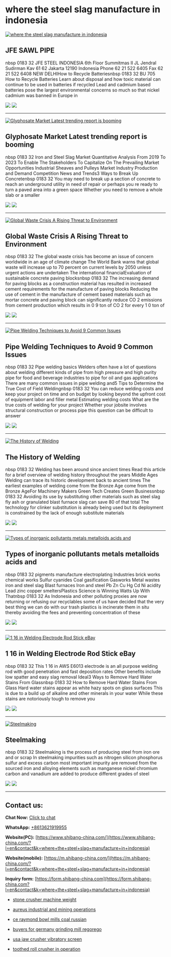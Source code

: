 # where the steel slag manufacture in indonesia

<a href="https://swt.shibang-china.com/?l=en&img&k=where+the+steel+slag+manufacture+in+indonesia" target="_blank">![where the steel slag manufacture in indonesia](http://static.shibang-china.com/all-800x300/425.jpg)</a>

## JFE SAWL PIPE
nbsp 0183 32 JFE STEEL INDONESIA 6th Floor Summitmas II JL Jendral Sudirman Kav 61 62 Jakarta 12190 Indonesia Phone 62 21 522 6405 Fax 62 21 522 6408 NEW DELHIHow to Recycle Batteriesnbsp 0183 32 BU 705 How to Recycle Batteries Learn about disposal and how toxic material can continue to be used in batteries if recycled Lead and cadmium based batteries pose the largest environmental concerns so much so that nickel cadmium was banned in Europe in


<a href="https://whatsapp.shibangsoft.com/WhatsApp.php" target="_blank" title="WhatsApp">![](http://static.shibang-china.com/icon/whatsapp.png)</a> <a href="https://swt.shibang-china.com/?l=en&icon&k=where+the+steel+slag+manufacture+in+indonesia" target="_blank">![](http://static.shibang-china.com/icon/chat-en.png)</a>

---

<a href="https://swt.shibang-china.com/?l=en&img&k=where+the+steel+slag+manufacture+in+indonesia" target="_blank">![Glyphosate Market Latest trending report is booming](http://static.shibang-china.com/all-800x300/223.jpg)</a>

## Glyphosate Market Latest trending report is booming
nbsp 0183 32 Iron and Steel Slag Market Quantitative Analysis From 2019 To 2023 To Enable The Stakeholders To Capitalize On The Prevailing Market Opportunities Industrial Sheaves and Pulleys Market Industry Production and Demand Competition News and Trends3 Ways to Break Up Concretenbsp 0183 32 You may need to break up a section of concrete to reach an underground utility in need of repair or perhaps you re ready to turn a paved area into a green space Whether you need to remove a whole slab or a smaller


<a href="https://whatsapp.shibangsoft.com/WhatsApp.php" target="_blank" title="WhatsApp">![](http://static.shibang-china.com/icon/whatsapp.png)</a> <a href="https://swt.shibang-china.com/?l=en&icon&k=where+the+steel+slag+manufacture+in+indonesia" target="_blank">![](http://static.shibang-china.com/icon/chat-en.png)</a>

---

<a href="https://swt.shibang-china.com/?l=en&img&k=where+the+steel+slag+manufacture+in+indonesia" target="_blank">![Global Waste Crisis A Rising Threat to Environment](http://static.shibang-china.com/all-800x300/279.jpg)</a>

## Global Waste Crisis A Rising Threat to Environment
nbsp 0183 32 The global waste crisis has become an issue of concern worldwide in an age of climate change The World Bank warns that global waste will increase up to 70 percent on current levels by 2050 unless urgent actions are undertaken The international financialEvaluation of sustainable concrete paving blocksnbsp 0183 32 The increasing demand for paving blocks as a construction material has resulted in increased cement requirements for the manufacture of paving blocks Reducing the use of cement in the manufacture of cement based materials such as mortar concrete and paving block can significantly reduce CO 2 emissions from cement production which results in 0 9 ton of CO 2 for every 1 0 ton of


<a href="https://whatsapp.shibangsoft.com/WhatsApp.php" target="_blank" title="WhatsApp">![](http://static.shibang-china.com/icon/whatsapp.png)</a> <a href="https://swt.shibang-china.com/?l=en&icon&k=where+the+steel+slag+manufacture+in+indonesia" target="_blank">![](http://static.shibang-china.com/icon/chat-en.png)</a>

---

<a href="https://swt.shibang-china.com/?l=en&img&k=where+the+steel+slag+manufacture+in+indonesia" target="_blank">![Pipe Welding Techniques to Avoid 9 Common Issues](http://static.shibang-china.com/all-800x300/1458.jpg)</a>

## Pipe Welding Techniques to Avoid 9 Common Issues
nbsp 0183 32 Pipe welding basics Welders often have a lot of questions about welding different kinds of pipe from high pressure and high purity pipe for food and beverage industries to pipe for oil and gas applications There are many common issues in pipe welding and5 Tips to Determine the True Cost of Field Weldingnbsp 0183 32 You can reduce welding costs and keep your project on time and on budget by looking beyond the upfront cost of equipment labor and filler metal Estimating welding costs What are the true costs of welding for your project Whether your jobsite involves structural construction or process pipe this question can be difficult to answer


<a href="https://whatsapp.shibangsoft.com/WhatsApp.php" target="_blank" title="WhatsApp">![](http://static.shibang-china.com/icon/whatsapp.png)</a> <a href="https://swt.shibang-china.com/?l=en&icon&k=where+the+steel+slag+manufacture+in+indonesia" target="_blank">![](http://static.shibang-china.com/icon/chat-en.png)</a>

---

<a href="https://swt.shibang-china.com/?l=en&img&k=where+the+steel+slag+manufacture+in+indonesia" target="_blank">![The History of Welding](http://static.shibang-china.com/all-800x300/652.jpg)</a>

## The History of Welding
nbsp 0183 32 Welding has been around since ancient times Read this article for a brief overview of welding history throughout the years Middle Ages Welding can trace its historic development back to ancient times The earliest examples of welding come from the Bronze Age come from the Bronze AgeFor Machinery Makers Green Tech Creates Green Businessnbsp 0183 32 Avoiding its use by substituting other materials such as steel slag fly ash or granulated blast furnace slag can save 80 of that total The technology for clinker substitution is already being used but its deployment is constrained by the lack of enough substitute materials


<a href="https://whatsapp.shibangsoft.com/WhatsApp.php" target="_blank" title="WhatsApp">![](http://static.shibang-china.com/icon/whatsapp.png)</a> <a href="https://swt.shibang-china.com/?l=en&icon&k=where+the+steel+slag+manufacture+in+indonesia" target="_blank">![](http://static.shibang-china.com/icon/chat-en.png)</a>

---

<a href="https://swt.shibang-china.com/?l=en&img&k=where+the+steel+slag+manufacture+in+indonesia" target="_blank">![Types of inorganic pollutants metals metalloids acids and](http://static.shibang-china.com/all-800x300/1261.jpg)</a>

## Types of inorganic pollutants metals metalloids acids and
nbsp 0183 32 pigments manufacture electroplating Industries brick works chemical works Sulfur cyanides Coal gasification Gasworks Metal wastes iron and steel slag Blast furnaces Iron and steel Pb Zn Cu Hg Cd Ni acidity Lead zinc copper smeltersPlastics Science is Winning Watts Up With Thatnbsp 0183 32 As Indonesia and other polluting proxies are now returning or refusing our recyclables some of us have decided that the very best thing we can do with our trash plastics is incinerate them in situ thereby avoiding the fees and preventing concentration of these


<a href="https://whatsapp.shibangsoft.com/WhatsApp.php" target="_blank" title="WhatsApp">![](http://static.shibang-china.com/icon/whatsapp.png)</a> <a href="https://swt.shibang-china.com/?l=en&icon&k=where+the+steel+slag+manufacture+in+indonesia" target="_blank">![](http://static.shibang-china.com/icon/chat-en.png)</a>

---

<a href="https://swt.shibang-china.com/?l=en&img&k=where+the+steel+slag+manufacture+in+indonesia" target="_blank">![1 16 in Welding Electrode Rod Stick eBay](http://static.shibang-china.com/all-800x300/486.jpg)</a>

## 1 16 in Welding Electrode Rod Stick eBay
nbsp 0183 32 This 1 16 in AWS E6013 electrode is an all purpose welding rod with good penetration and fast deposition rates Other benefits include low spatter and easy slag removal Ideal3 Ways to Remove Hard Water Stains From Glassnbsp 0183 32 How to Remove Hard Water Stains From Glass Hard water stains appear as white hazy spots on glass surfaces This is due to a build up of alkaline and other minerals in your water While these stains are notoriously tough to remove you


<a href="https://whatsapp.shibangsoft.com/WhatsApp.php" target="_blank" title="WhatsApp">![](http://static.shibang-china.com/icon/whatsapp.png)</a> <a href="https://swt.shibang-china.com/?l=en&icon&k=where+the+steel+slag+manufacture+in+indonesia" target="_blank">![](http://static.shibang-china.com/icon/chat-en.png)</a>

---

<a href="https://swt.shibang-china.com/?l=en&img&k=where+the+steel+slag+manufacture+in+indonesia" target="_blank">![Steelmaking](http://static.shibang-china.com/all-800x300/1134.jpg)</a>

## Steelmaking
nbsp 0183 32 Steelmaking is the process of producing steel from iron ore and or scrap In steelmaking impurities such as nitrogen silicon phosphorus sulfur and excess carbon most important impurity are removed from the sourced iron and alloying elements such as manganese nickel chromium carbon and vanadium are added to produce different grades of steel

<a href="https://whatsapp.shibangsoft.com/WhatsApp.php" target="_blank" title="WhatsApp">![](http://static.shibang-china.com/icon/whatsapp.png)</a> <a href="https://swt.shibang-china.com/?l=en&icon&k=where+the+steel+slag+manufacture+in+indonesia" target="_blank">![](http://static.shibang-china.com/icon/chat-en.png)</a>

---
## Contact us:

**Chat Now:** [Click to chat](https://swt.shibang-china.com?l=en&contact&k=where+the+steel+slag+manufacture+in+indonesia)

**WhatsApp:**  [+8613621919955](https://whatsapp.shibangsoft.com/WhatsApp.php)

**Website(PC):** [https://www.shibang-china.com/](https://www.shibang-china.com/?l=en&contact&k=where+the+steel+slag+manufacture+in+indonesia)

**Website(mobile):** [https://m.shibang-china.com/](https://m.shibang-china.com/?l=en&contact&k=where+the+steel+slag+manufacture+in+indonesia)

**Inquiry form:** [https://form.shibang-china.com](https://form.shibang-china.com?l=en&contact&k=where+the+steel+slag+manufacture+in+indonesia)

* [stone crusher machine weight](../166/stone%20crusher%20machine%20weight.md)

* [aureus industrial and mining operations](../168/aureus%20industrial%20and%20mining%20operations.md)

* [ce raymond bowl mills coal russian](../164/ce%20raymond%20bowl%20mills%20coal%20russian.md)

* [buyers for germany grinding mill regorego](../168/buyers%20for%20germany%20grinding%20mill%20regorego.md)

* [usa jaw crusher vibratory screen](../169/usa%20jaw%20crusher%20vibratory%20screen.md)

* [toothed roll crusher in operation](../170/toothed%20roll%20crusher%20in%20operation.md)